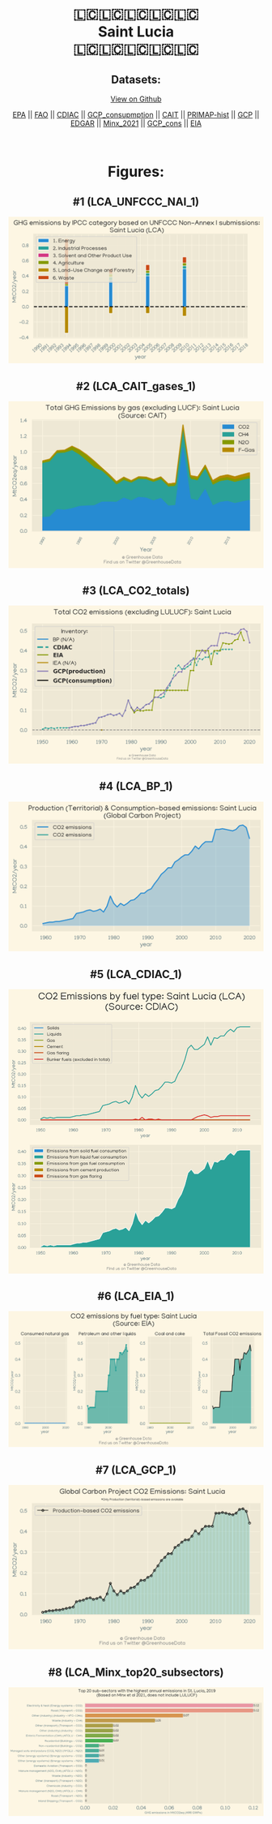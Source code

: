 
<center>
<h1 align="center">
🇱🇨🇱🇨🇱🇨🇱🇨🇱🇨
<br>
Saint Lucia
<br>
🇱🇨🇱🇨🇱🇨🇱🇨🇱🇨
</h1>
<h2>Datasets:</h2>
<p><a href="https://github.com/dquintani/Greenhouse-Data/tree/master/country_data/LCA_Saint Lucia/data">View on Github</a>
<br></p><p><a href="data/LCA_EPA.csv">EPA</a> || <a href="data/LCA_FAO.csv">FAO</a> || <a href="data/LCA_CDIAC.csv">CDIAC</a> || <a href="data/LCA_GCP_consupmption.csv">GCP_consupmption</a> || <a href="data/LCA_CAIT.csv">CAIT</a> || <a href="data/LCA_PRIMAP-hist.csv">PRIMAP-hist</a> || <a href="data/LCA_GCP.csv">GCP</a> || <a href="data/LCA_EDGAR.csv">EDGAR</a> || <a href="data/LCA_Minx_2021.csv">Minx_2021</a> || <a href="data/LCA_GCP_cons.csv">GCP_cons</a> || <a href="data/LCA_EIA.csv">EIA</a></p><p><br></p>
<h1>Figures:</h1><h2>#1 (LCA_UNFCCC_NAI_1)</h2>
<p><img alt="" src="figures/LCA_UNFCCC_NAI_1.png" /></p><h2>#2 (LCA_CAIT_gases_1)</h2>
<p><img alt="" src="figures/LCA_CAIT_gases_1.png" /></p><h2>#3 (LCA_CO2_totals)</h2>
<p><img alt="" src="figures/LCA_CO2_totals.png" /></p><h2>#4 (LCA_BP_1)</h2>
<p><img alt="" src="figures/LCA_BP_1.png" /></p><h2>#5 (LCA_CDIAC_1)</h2>
<p><img alt="" src="figures/LCA_CDIAC_1.png" /></p><h2>#6 (LCA_EIA_1)</h2>
<p><img alt="" src="figures/LCA_EIA_1.png" /></p><h2>#7 (LCA_GCP_1)</h2>
<p><img alt="" src="figures/LCA_GCP_1.png" /></p><h2>#8 (LCA_Minx_top20_subsectors)</h2>
<p><img alt="" src="figures/LCA_Minx_top20_subsectors.png" /></p>